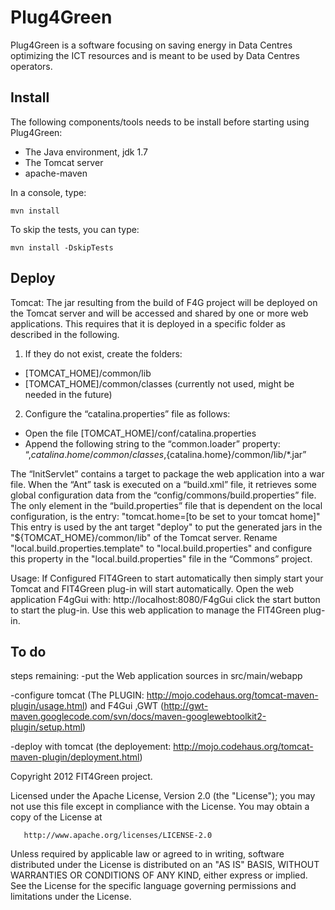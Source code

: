 ﻿Plug4Green
==========

Plug4Green is a software focusing on saving energy in Data Centres optimizing the ICT resources and is meant to be used by Data Centres operators.


Install
------------

The following components/tools needs to be install before starting using Plug4Green:
* The Java environment, jdk 1.7
* The Tomcat server 
* apache-maven

In a console, type:

    mvn install

To skip the tests, you can type:

    mvn install -DskipTests


Deploy
------


Tomcat:
The jar resulting from the build of F4G project will be deployed on the Tomcat server and will be accessed and 
shared by one or more web applications. This requires that it is deployed in a specific folder as described 
in the following.
1.	If they do not exist, create the folders:
*	[TOMCAT_HOME]/common/lib
*	[TOMCAT_HOME]/common/classes (currently not used, might be needed in the future)

2.	Configure the “catalina.properties” file as follows:
*	Open the file [TOMCAT_HOME]/conf/catalina.properties
*	Append  the following string to the  “common.loader” property:
“,${catalina.home}/common/classes,${catalina.home}/common/lib/*.jar”


The “InitServlet”  contains a target to package the web application into a war file.
When the “Ant” task is executed on a “build.xml” file, it retrieves some global configuration data from the 
“config/commons/build.properties” file.
The only element in the “build.properties” file that is dependent on the local configuration, is the entry: 
"tomcat.home=[to be set to your tomcat home]"
This entry is used by the ant target "deploy" to put the generated jars in the "${TOMCAT_HOME}/common/lib" of the Tomcat server.
Rename "local.build.properties.template" to "local.build.properties" and configure this property in the "local.build.properties" 
file in the “Commons” project.

Usage:
If Configured FIT4Green to start automatically then simply start your Tomcat and FIT4Green plug-in will start automatically.
Open the web application F4gGui with: http://localhost:8080/F4gGui click the start button to start the plug-in.
Use this web application to manage the FIT4Green plug-in.


To do
-----


steps remaining:
-put the Web application sources in src/main/webapp

-configure tomcat (The PLUGIN: http://mojo.codehaus.org/tomcat-maven-plugin/usage.html)
	and F4Gui ,GWT (http://gwt-maven.googlecode.com/svn/docs/maven-googlewebtoolkit2-plugin/setup.html)

-deploy with tomcat (the deployement: http://mojo.codehaus.org/tomcat-maven-plugin/deployment.html)



Copyright 2012 FIT4Green project.

   Licensed under the Apache License, Version 2.0 (the "License");
   you may not use this file except in compliance with the License.
   You may obtain a copy of the License at

       http://www.apache.org/licenses/LICENSE-2.0

   Unless required by applicable law or agreed to in writing, software
   distributed under the License is distributed on an "AS IS" BASIS,
   WITHOUT WARRANTIES OR CONDITIONS OF ANY KIND, either express or implied.
   See the License for the specific language governing permissions and
   limitations under the License.
